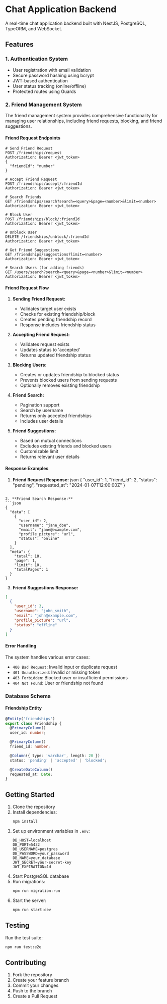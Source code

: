 # Chat Application Backend

A real-time chat application backend built with NestJS, PostgreSQL, TypeORM, and WebSocket.

## Features

### 1. Authentication System

- User registration with email validation
- Secure password hashing using bcrypt
- JWT-based authentication
- User status tracking (online/offline)
- Protected routes using Guards

### 2. Friend Management System

The friend management system provides comprehensive functionality for managing user relationships, including friend requests, blocking, and friend suggestions.

#### Friend Request Endpoints

```http
# Send Friend Request
POST /friendships/request
Authorization: Bearer <jwt_token>
{
  "friendId": "number"
}

# Accept Friend Request
POST /friendships/accept/:friendId
Authorization: Bearer <jwt_token>

# Search Friends
GET /friendships/search?search=<query>&page=<number>&limit=<number>
Authorization: Bearer <jwt_token>

# Block User
POST /friendships/block/:friendId
Authorization: Bearer <jwt_token>

# Unblock User
DELETE /friendships/unblock/:friendId
Authorization: Bearer <jwt_token>

# Get Friend Suggestions
GET /friendships/suggestions?limit=<number>
Authorization: Bearer <jwt_token>

# Search Users (for adding friends)
GET /users/search?search=<query>&page=<number>&limit=<number>
Authorization: Bearer <jwt_token>
```

#### Friend Request Flow

1. **Sending Friend Request:**

   - Validates target user exists
   - Checks for existing friendship/block
   - Creates pending friendship record
   - Response includes friendship status

2. **Accepting Friend Request:**

   - Validates request exists
   - Updates status to 'accepted'
   - Returns updated friendship status

3. **Blocking Users:**

   - Creates or updates friendship to blocked status
   - Prevents blocked users from sending requests
   - Optionally removes existing friendship

4. **Friend Search:**

   - Pagination support
   - Search by username
   - Returns only accepted friendships
   - Includes user details

5. **Friend Suggestions:**
   - Based on mutual connections
   - Excludes existing friends and blocked users
   - Customizable limit
   - Returns relevant user details

#### Response Examples

1. **Friend Request Response:**
   json
   {
   "user_id": 1,
   "friend_id": 2,
   "status": "pending",
   "requested_at": "2024-01-07T12:00:00Z"
   }

````

2. **Friend Search Response:**
```json
{
  "data": [
    {
      "user_id": 2,
      "username": "jane_doe",
      "email": "jane@example.com",
      "profile_picture": "url",
      "status": "online"
    }
  ],
  "meta": {
    "total": 10,
    "page": 1,
    "limit": 10,
    "totalPages": 1
  }
}
````

3. **Friend Suggestions Response:**

```json
[
  {
    "user_id": 3,
    "username": "john_smith",
    "email": "john@example.com",
    "profile_picture": "url",
    "status": "offline"
  }
]
```

#### Error Handling

The system handles various error cases:

- `400 Bad Request`: Invalid input or duplicate request
- `401 Unauthorized`: Invalid or missing token
- `403 Forbidden`: Blocked user or insufficient permissions
- `404 Not Found`: User or friendship not found

### Database Schema

#### Friendship Entity

```typescript
@Entity('friendships')
export class Friendship {
  @PrimaryColumn()
  user_id: number;

  @PrimaryColumn()
  friend_id: number;

  @Column({ type: 'varchar', length: 20 })
  status: 'pending' | 'accepted' | 'blocked';

  @CreateDateColumn()
  requested_at: Date;
}
```

## Getting Started

1. Clone the repository
2. Install dependencies:
   ```bash
   npm install
   ```
3. Set up environment variables in `.env`:
   ```env
   DB_HOST=localhost
   DB_PORT=5432
   DB_USERNAME=postgres
   DB_PASSWORD=your_password
   DB_NAME=your_database
   JWT_SECRET=your-secret-key
   JWT_EXPIRATION=1d
   ```
4. Start PostgreSQL database
5. Run migrations:
   ```bash
   npm run migration:run
   ```
6. Start the server:
   ```bash
   npm run start:dev
   ```

## Testing

Run the test suite:

```bash
npm run test:e2e
```

## Contributing

1. Fork the repository
2. Create your feature branch
3. Commit your changes
4. Push to the branch
5. Create a Pull Request

```

```

